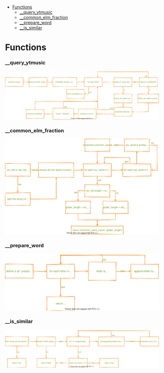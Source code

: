 <!-- mdformat-toc start --slug=github --maxlevel=6 --minlevel=1 -->

- [Functions](#functions)
  - [__query_ytmusic](#__query_ytmusic)
  - [__common_elm_fraction](#__common_elm_fraction)
  - [__prepare_word](#__prepare_word)
  - [__is_similar](#__is_similar)

<!-- mdformat-toc end -->

# Functions<a name="functions"></a>

### \_\_query_ytmusic<a name="__query_ytmusic"></a>

![__query_ytmusic control-flow](../../../../images/exports/models/flow/defaults/search/ytm/__query_ytmusic.svg)

### \_\_common_elm_fraction<a name="__common_elm_fraction"></a>

![__common_elm_fraction control-flow](../../../../images/exports/models/flow/defaults/search/ytm/__common_elm_fraction.svg)

### \_\_prepare_word<a name="__prepare_word"></a>

![__prepare_word control-flow](../../../../images/exports/models/flow/defaults/search/ytm/__prepare_word.svg)

### \_\_is_similar<a name="__is_similar"></a>

![__is_similar control-flow](../../../../images/exports/models/flow/defaults/search/ytm/__is_similar.svg)
